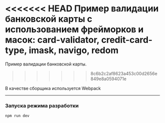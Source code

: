 <<<<<<< HEAD
Пример валидации банковской карты c использованием фрейморков и масок: card-validator, credit-card-type, imask, navigo, redom
=======
Пример валидации банковской карты.


>>>>>>> 8c6b2c2af8623a453c00d2656e849e8a0594071e

В качестве сборщика используется Webpack

<hr />

### Запуска режима разработки

```sh
npm run dev
```
